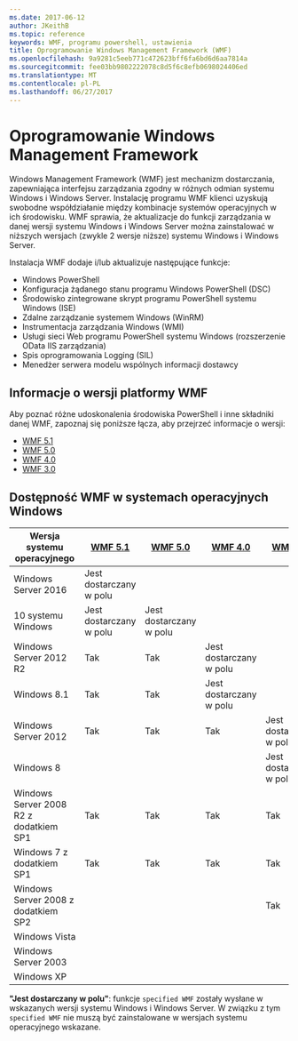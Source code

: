 ```yaml
---
ms.date: 2017-06-12
author: JKeithB
ms.topic: reference
keywords: WMF, programu powershell, ustawienia
title: Oprogramowanie Windows Management Framework (WMF)
ms.openlocfilehash: 9a9281c5eeb771c472623bff6fa6bd6d6aa7814a
ms.sourcegitcommit: fee03bb9802222078c8d5f6c8efb0698024406ed
ms.translationtype: MT
ms.contentlocale: pl-PL
ms.lasthandoff: 06/27/2017
---
```

# <a name="windows-management-framework"></a>Oprogramowanie Windows Management Framework

Windows Management Framework (WMF) jest mechanizm dostarczania, zapewniająca interfejsu zarządzania zgodny w różnych odmian systemu Windows i Windows Server.
Instalację programu WMF klienci uzyskują swobodne współdziałanie między kombinacje systemów operacyjnych w ich środowisku.
WMF sprawia, że aktualizacje do funkcji zarządzania w danej wersji systemu Windows i Windows Server można zainstalować w niższych wersjach (zwykle 2 wersje niższe) systemu Windows i Windows Server.

Instalacja WMF dodaje i/lub aktualizuje następujące funkcje:

- Windows PowerShell
- Konfiguracja żądanego stanu programu Windows PowerShell (DSC)
- Środowisko zintegrowane skrypt programu PowerShell systemu Windows (ISE)
- Zdalne zarządzanie systemem Windows (WinRM)
- Instrumentacja zarządzania Windows (WMI)
- Usługi sieci Web programu PowerShell systemu Windows (rozszerzenie OData IIS zarządzania)
- Spis oprogramowania Logging (SIL)
- Menedżer serwera modelu wspólnych informacji dostawcy

## <a name="wmf-release-notes"></a>Informacje o wersji platformy WMF

Aby poznać różne udoskonalenia środowiska PowerShell i inne składniki danej WMF, zapoznaj się poniższe łącza, aby przejrzeć informacje o wersji:

- [WMF 5.1](5.1/release-notes.md)
- [WMF 5.0](5.0/releasenotes.md)
- [WMF 4.0](https://download.microsoft.com/download/3/D/6/3D61D262-8549-4769-A660-230B67E15B25/Windows%20Management%20Framework%204%200%20Release%20Notes.docx)
- [WMF 3.0](https://download.microsoft.com/download/E/7/6/E76850B8-DA6E-4FF5-8CCE-A24FC513FD16/WMF%203%20Release%20Notes.docx)

## <a name="wmf-availability-across-windows-operating-systems"></a>Dostępność WMF w systemach operacyjnych Windows

| Wersja systemu operacyjnego | [WMF 5.1](https://aka.ms/wmf51download) | [WMF 5.0](https://aka.ms/wmf5download) | [WMF 4.0](https://aka.ms/wmf4download) |  [WMF 3.0](https://aka.ms/wmf3download) | [WMF 2.0](https://aka.ms/wmf2download) |
| ------------------------ | ----------- | ----------- | ----------- | ------------ |  ------------- |
| Windows Server 2016 | Jest dostarczany w polu |  |  |  |  |
| 10 systemu Windows | Jest dostarczany w polu | Jest dostarczany w polu  | | | |  
| Windows Server 2012 R2| Tak | Tak | Jest dostarczany w polu |  |  |
| Windows 8.1 | Tak | Tak |  Jest dostarczany w polu |  |  |
| Windows Server 2012 | Tak | Tak | Tak |  Jest dostarczany w polu | |
| Windows 8 |  |  |  | Jest dostarczany w polu | |
| Windows Server 2008 R2 z dodatkiem SP1 | Tak | Tak | Tak |  Tak| Jest dostarczany w polu |
| Windows 7 z dodatkiem SP1  | Tak | Tak | Tak | Tak | Jest dostarczany w polu |
| Windows Server 2008 z dodatkiem SP2 | | | | Tak | Tak |
| Windows Vista | | | | | Tak |
| Windows Server 2003| | | |  | Tak |
| Windows XP | | | |  | Tak |

**"Jest dostarczany w polu"**: funkcje `specified WMF` zostały wysłane w wskazanych wersji systemu Windows i Windows Server.
W związku z tym `specified WMF` nie muszą być zainstalowane w wersjach systemu operacyjnego wskazane.


